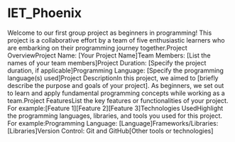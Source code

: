 # IET_Phoenix

Welcome to our first group project as beginners in programming! This project is a collaborative effort by a team of five enthusiastic learners who are embarking on their programming journey together.Project OverviewProject Name: [Your Project Name]Team Members: [List the names of your team members]Project Duration: [Specify the project duration, if applicable]Programming Language: [Specify the programming language(s) used]Project DescriptionIn this project, we aimed to [briefly describe the purpose and goals of your project]. As beginners, we set out to learn and apply fundamental programming concepts while working as a team.Project FeaturesList the key features or functionalities of your project. For example:[Feature 1][Feature 2][Feature 3]Technologies UsedHighlight the programming languages, libraries, and tools you used for this project. For example:Programming Language: [Language]Frameworks/Libraries: [Libraries]Version Control: Git and GitHub[Other tools or technologies]
